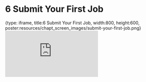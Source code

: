 # 6 Submit Your First Job
 
{type: iframe, title:6 Submit Your First Job, width:800, height:600, poster:resources/chapt_screen_images/submit-your-first-job.png}
![](https://hutchdatascience.org/FH_Cluster_101/submit-your-first-job.html)
 

 
